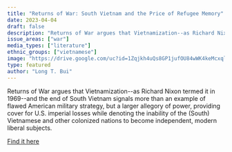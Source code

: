 ```yaml
---
title: "Returns of War: South Vietnam and the Price of Refugee Memory"
date: 2023-04-04
draft: false
description: "Returns of War argues that Vietnamization--as Richard Nixon termed it in 1969--and the end of South Vietnam signals more than an example of flawed American military strategy, but a larger allegory of power, providing cover for U.S. imperial losses while denoting the inability of the (South) Vietnamese and other colonized nations to become independent, modern liberal subjects."
issue_areas: ["war"]
media_types: ["literature"]
ethnic_groups: ["vietnamese"]
image: "https://drive.google.com/uc?id=1Zqjkh4uQs8GP1jufOU84wWK4keMcxql4"
type: featured
author: "Long T. Bui"
---
```


Returns of War argues that Vietnamization--as Richard Nixon termed it in 1969--and the end of South Vietnam signals more than an example of flawed American military strategy, but a larger allegory of power, providing cover for U.S. imperial losses while denoting the inability of the (South) Vietnamese and other colonized nations to become independent, modern liberal subjects.

[Find it here](https://www.jstor.org/stable/j.ctvwrm5fh)
